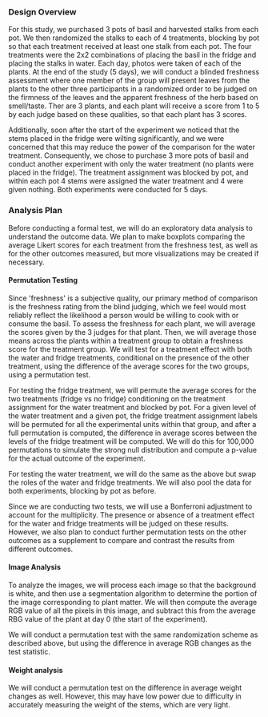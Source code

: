 
### Design Overview

For this study, we purchased 3 pots of basil and harvested stalks from each pot.
We then randomized the stalks to each of 4 treatments, blocking by pot so that
each treatment received at least one stalk from each pot. The four treatments 
were the 2x2 combinations of placing the basil in the fridge and placing 
the stalks in water. Each day, photos were taken of each of the plants. 
At the end of the study (5 days), we will conduct a blinded freshness assessment
where one member of the group will present leaves from the plants to the
other three participants in a randomized order to be judged on the firmness of
the leaves and the apparent freshness of the herb based on smell/taste. 
Ther are 3 plants, and each plant will receive a score from 1 to 5 
by each judge based on these qualities, so that each plant has 3 scores.

Additionally, soon after the start of the experiment we noticed that the stems 
placed in the fridge were wilting significantly, and we were concerned that this
may reduce the power of the comparison for the water treatment. Consequently,
we chose to purchase 3 more pots of basil and conduct another experiment with
only the water treatment (no plants were placed in the fridge). The treatment
assignment was blocked by pot, and within each pot 4 stems were assigned the
water treatment and 4 were given nothing. Both experiments were conducted for 5 days.

### Analysis Plan

Before conducting a formal test, we will do an exploratory data analysis
to understand the outcome data. We plan to make boxplots comparing
the average Likert scores for each treatment from the freshness test, as
well as for the other outcomes measured, but more visualizations may
be created if necessary.

#### Permutation Testing
Since 'freshness' is a subjective quality, our primary method of comparison
is the freshness rating from the blind judging, which we feel would most
reliably reflect the likelihood a person would be willing to cook with
or consume the basil. To assess the freshness for each plant, we will
average the scores given by the 3 judges for that plant. Then, we will
average those means across the plants within a treatment group to obtain
a freshness score for the treatment group. We will test for a treatment effect 
with both the water and fridge treatments, conditional on the presence of the 
other treatment, using the difference of the average scores for the two groups,
using a permutation test.

For testing the fridge treatment, we will permute the average scores for
the two treatments (fridge vs no fridge) conditioning on the treatment
assignment for the water treatment and blocked by pot. For a given level
of the water treatment and a given pot, the fridge treatment assignment
labels will be permuted for all the experimental units within that group,
and after a full permutation is computed, the difference in average
scores between the levels of the fridge treatment will be computed. We
will do this for 100,000 permutations to simulate the strong null
distribution and compute a p-value for the actual outcome of the experiment.

For testing the water treatment, we will do the same as the above but
swap the roles of the water and fridge treatments. We will also pool
the data for both experiments, blocking by pot as before.

Since we are conducting two tests, we will use a Bonferroni adjustment
to account for the multiplicity. The presence or absence of a
treatment effect for the water and fridge treatments will be judged
on these results. However, we also plan to conduct further
permutation tests on the other outcomes as a supplement to compare
and contrast the results from different outcomes.

#### Image Analysis
To analyze the images, we will process each image so that the background is white,
and then use a segmentation algorithm to determine the portion of the image
corresponding to plant matter. We will then compute the average RGB value of
all the pixels in this image, and subtract this from the average RBG value
of the plant at day 0 (the start of the experiment).

We will conduct a permutation test with the same randomization scheme as
described above, but using the difference in average RGB changes as
the test statistic.

#### Weight analysis
We will conduct a permutation test on the difference in average
weight changes as well. However, this may have low power due
to difficulty in accurately measuring the weight of the stems,
which are very light.

